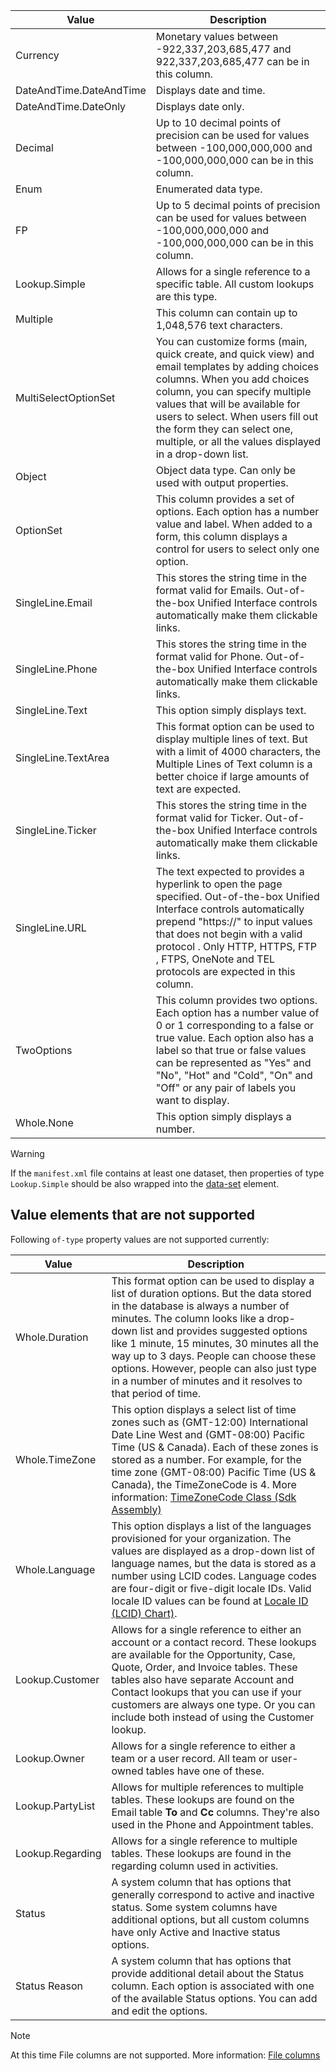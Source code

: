 |Value |Description |
|--|--|
|Currency|Monetary values between -922,337,203,685,477 and 922,337,203,685,477 can be in this column.|
|DateAndTime.DateAndTime|Displays date and time.|
|DateAndTime.DateOnly|Displays date only.|
|Decimal|Up to 10 decimal points of precision can be used for values between -100,000,000,000 and -100,000,000,000 can be in this column.|
|Enum|Enumerated data type.|
|FP|Up to 5 decimal points of precision can be used for values between -100,000,000,000 and -100,000,000,000 can be in this column.|
|Lookup.Simple|Allows for a single reference to a specific table. All custom lookups are this type.|
|Multiple|This column can contain up to 1,048,576 text characters.|
|MultiSelectOptionSet|You can customize forms (main, quick create, and quick view) and email templates by adding choices columns. When you add choices column, you can specify multiple values that will be available for users to select. When users fill out the form they can select one, multiple, or all the values displayed in a drop-down list.|
|Object|Object data type. Can only be used with output properties. |
|OptionSet|This column provides a set of options. Each option has a number value and label. When added to a form, this column displays a control for users to select only one option. |
|SingleLine.Email|This stores the string time in the format valid for Emails. Out-of-the-box Unified Interface controls automatically make them clickable links.|
|SingleLine.Phone|This stores the string time in the format valid for Phone. Out-of-the-box Unified Interface controls automatically make them clickable links.|
|SingleLine.Text|This option simply displays text.|
|SingleLine.TextArea|This format option can be used to display multiple lines of text. But with a limit of 4000 characters, the Multiple Lines of Text column is a better choice if large amounts of text are expected.|
|SingleLine.Ticker|This stores the string time in the format valid for Ticker. Out-of-the-box Unified Interface controls automatically make them clickable links.|
|SingleLine.URL|The text expected to provides a hyperlink to open the page specified. Out-of-the-box Unified Interface controls automatically prepend "https://" to input values that does not begin with a valid protocol . Only HTTP, HTTPS, FTP , FTPS, OneNote and TEL protocols are expected in this column. |
|TwoOptions|This column provides two options. Each option has a number value of 0 or 1 corresponding to a false or true value. Each option also has a label so that true or false values can be represented as "Yes" and "No", "Hot" and "Cold", "On" and "Off" or any pair of labels you want to display.|
|Whole.None|This option simply displays a number.|

> [!WARNING]
> If the `manifest.xml` file contains at least one dataset, then properties of type `Lookup.Simple` should be also wrapped into the [data-set](./../data-set.md) element.

## Value elements that are not supported

Following `of-type` property values are not supported currently:

|Value|Description|
|-----|-----|
|Whole.Duration|This format option can be used to display a list of duration options. But the data stored in the database is always a number of minutes. The column looks like a drop-down list and provides suggested options like 1 minute, 15 minutes, 30 minutes all the way up to 3 days. People can choose these options. However, people can also just type in a number of minutes and it resolves to that period of time.|
|Whole.TimeZone|This option displays a select list of time zones such as (GMT-12:00) International Date Line West and (GMT-08:00) Pacific Time (US & Canada). Each of these zones is stored as a number. For example, for the time zone (GMT-08:00) Pacific Time (US & Canada), the TimeZoneCode is 4. More information: [TimeZoneCode Class (Sdk Assembly)](/previous-versions/dynamics-crm4/developers-guide/bb959779(v=msdn.10))|
|Whole.Language|This option displays a list of the languages provisioned for your organization. The values are displayed as a drop-down list of language names, but the data is stored as a number using LCID codes. Language codes are four-digit or five-digit locale IDs. Valid locale ID values can be found at [Locale ID (LCID) Chart)](/previous-versions/windows/embedded/ms912047(v=winembedded.10)).|
|Lookup.Customer|Allows for a single reference to either an account or a contact record. These lookups are available for the Opportunity, Case, Quote, Order, and Invoice tables. These tables also have separate Account and Contact lookups that you can use if your customers are always one type. Or you can include both instead of using the Customer lookup.|
|Lookup.Owner|Allows for a single reference to either a team or a user record. All team or user-owned tables have one of these.|
|Lookup.PartyList|Allows for multiple references to multiple tables. These lookups are found on the Email table **To** and **Cc** columns. They're also used in the Phone and Appointment tables.|
|Lookup.Regarding|Allows for a single reference to multiple tables. These lookups are found in the regarding column used in activities.|
|Status|A system column that has options that generally correspond to active and inactive status. Some system columns have additional options, but all custom columns have only Active and Inactive status options.|
|Status Reason|A system column that has options that provide additional detail about the Status column. Each option is associated with one of the available Status options. You can add and edit the options.|

> [!NOTE]
> At this time File columns are not supported. More information: [File columns](../../../../maker/data-platform/types-of-fields.md#file-columns)
